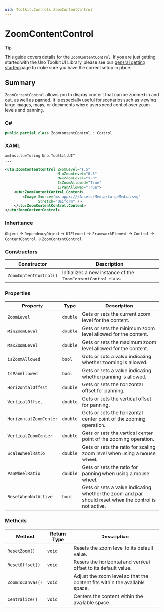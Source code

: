 ```yaml
---
uid: Toolkit.Controls.ZoomContentControl
---
```


# ZoomContentControl

> [!TIP]
> This guide covers details for the `ZoomContentControl`. If you are just getting started with the Uno Toolkit UI Library, please see our [general getting started](../getting-started.md) page to make sure you have the correct setup in place.

## Summary

`ZoomContentControl` allows you to display content that can be zoomed in and out, as well as panned. It is especially useful for scenarios such as viewing large images, maps, or documents where users need control over zoom levels and panning.

### C\#

```csharp
public partial class ZoomContentControl : Control
```

### XAML

```xml
xmlns:utu="using:Uno.Toolkit.UI"
...

<utu:ZoomContentControl ZoomLevel="1.5"
                        MinZoomLevel="0.5"
                        MaxZoomLevel="3.0"
                        IsZoomAllowed="True"
                        IsPanAllowed="True">
    <utu:ZoomContentControl.Content>
        <Image Source="ms-appx:///Assets/Media/LargeMedia.svg"
               Stretch="Uniform" />
    </utu:ZoomContentControl.Content>
</utu:ZoomContentControl>
```

### Inheritance

`Object` &#8594; `DependencyObject` &#8594; `UIElement` &#8594; `FrameworkElement` &#8594; `Control` &#8594; `ContentControl` &#8594; `ZoomContentControl`

### Constructors

| Constructor| Description|
|----------------|-------------------------------------------------------|
| `ZoomContentControl()`|Initializes a new instance of the `ZoomContentControl` class.|

### Properties

| Property| Type| Description|
|------------------------|-----------------------|--------------------------------------------------------------------------------------------------------------------------------------------------------------------------------------------------------------------------------------------------------------------------------------------------------------------------------------------------------|
| `ZoomLevel`| `double`| Gets or sets the current zoom level for the content.|
| `MinZoomLevel`| `double`| Gets or sets the minimum zoom level allowed for the content.|
| `MaxZoomLevel`| `double`| Gets or sets the maximum zoom level allowed for the content.|
| `isZoomAllowed`| `bool`| Gets or sets a value indicating whether zooming is allowed.|
| `IsPanAllowed`| `bool`| Gets or sets a value indicating whether panning is allowed.|
| `HorizontalOffest`| `double`| Gets or sets the horizontal offset for panning.|
| `VerticalOffset`| `double`| Gets or sets the vertical offset for panning.|
| `HorizontalZoomCenter`| `double`| Gets or sets the horizontal center point of the zooming operation.|
| `VerticalZoomCenter`| `double`| Gets or sets the vertical center point of the zooming operation.|
| `ScaleWheelRatio`| `double`| Gets or sets the ratio for scaling zoom level when using a mouse wheel.|
| `PanWheelRatio`| `double`| Gets or sets the ratio for panning when using a mouse wheel.|
| `ResetWhenNotActive`| `bool`| Gets or sets a value indicating whether the zoom and pan should reset when the control is not active.|

### Methods

| Method| Return Type| Description|
|-----------------------|------------------------------|----------------------------------------------------------------------------------------------------------------------------------------------------------------------------------------------------------------------------------------------------------------------------------------------------------------------------------------------------------|
| `ResetZoom()`| `void`| Resets the zoom level to its default value.|
| `ResetOffset()`| `void`| Resets the horizontal and vertical offset to its default value. |
| `ZoomToCanvas()`| `void`| Adjust the zoom level so that the content fits within the available space.|
| `Centralize()`| `void`| Centers the content within the available space.|
